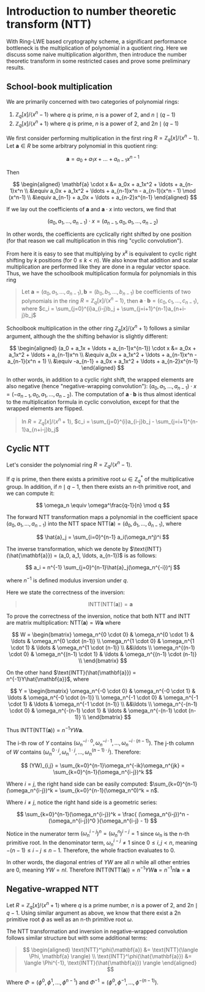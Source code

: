 # Introduction to number theoretic transform (NTT)
With Ring-LWE based cryptography scheme, a significant performance bottleneck is the multiplication of polynomial in a quotient ring. Here we discuss some naive multiplication algorithm, then introduce the number theoretic transform in some restricted cases and prove some preliminary results.

## School-book multiplication
We are primarily concerned with two categories of polynomial rings:

1. $\mathbb{Z}_q[x] / \langle x^n - 1 \rangle$ where $q$ is prime, $n$ is a power of 2, and $n \mid (q-1)$
2. $\mathbb{Z}_q[x] / \langle x^n + 1 \rangle$ where $q$ is prime, $n$ is a power of 2, and $2n \mid (q-1)$

We first consider performing multiplication in the first ring $R = \mathbb{Z}_q[x] / \langle x^n - 1 \rangle$. Let $\mathbf{a} \in R$ be some arbitrary polynomial in this quotient ring:

$$
\mathbf{a} = a_0 + a_1x + \ldots + a_{n-1}x^{n-1}
$$

Then

$$
\begin{aligned}
\mathbf{a} \cdot x
&= a_0x + a_1x^2 + \ldots + a_{n-1}x^n \\
&\equiv a_0x + a_1x^2 + \ldots + a_{n-1}x^n  - a_{n-1}(x^n - 1) \mod (x^n-1) \\
&\equiv a_{n-1} + a_0x + \ldots + a_{n-2}x^{n-1}
\end{aligned}
$$

If we lay out the coefficients of $\mathbf{a}$ and $\mathbf{a}\cdot x$ into vectors, we find that

$$
(a_0, a_1, \ldots, a_{n-1}) \cdot x = (a_{n-1}, a_0, a_1, \ldots, a_{n-2})
$$

In other words, the coefficients are cyclically right shifted by one position (for that reason we call multiplication in this ring "cyclic convolution").

From here it is easy to see that multiplying by $x^k$ is equivalent to cyclic right shifting by $k$ positions (for $0 \leq k < n$). We also know that addition and scalar multiplication are performed like they are done in a regular vector space. Thus, we have the schoolbook multiplication formula for polynomials in this ring

> Let $\mathbf{a} = (a_0, a_1, \ldots, a_{n-1}), \mathbf{b} = (b_0, b_1, \ldots, b_{n-1})$ be coefficients of two polynomials in the ring $R = \mathbb{Z}_q[x] / \langle x^n - 1 \rangle$, then $\mathbf{a} \cdot \mathbf{b} = (c_0, c_1, \ldots, c_{n-1})$, where $c_i = \sum_{j=0}^{i}a_{i-j}b_j + \sum_{j=i+1}^{n-1}a_{n+i-j}b_j$

Schoolbook multiplication in the other ring $\mathbb{Z}_q[x] / \langle x^n + 1 \rangle$ follows a similar argument, although the the shifting behavior is slightly different:

$$
\begin{aligned}
(a_0 + a_1x + \ldots + a_{n-1}x^{n-1}) \cdot x
&= a_0x + a_1x^2 + \ldots + a_{n-1}x^n \\
&\equiv a_0x + a_1x^2 + \ldots + a_{n-1}x^n  - a_{n-1}(x^n + 1) \\
&\equiv -a_{n-1} + a_0x + a_1x^2 + \ldots + a_{n-2}x^{n-1} 
\end{aligned}
$$

In other words, in addition to a cyclic right shift, the wrapped elements are also negative (hence "negative-wrapping convolution"): $(a_0, a_1, \ldots, a_{n-1}) \cdot x = (-a_{n-1}, a_0, a_1, \ldots, a_{n-2})$. The computation of $\mathbf{a} \cdot \mathbf{b}$ is thus almost identical to the multiplication formula in cyclic convolution, except for that the wrapped elements are flipped.

> In $R = \mathbb{Z}_q[x] / \langle x^n + 1 \rangle$, $c_i = \sum_{j=0}^{i}a_{i-j}b_j - \sum_{j=i+1}^{n-1}a_{n+i-j}b_j$

## Cyclic NTT
Let's consider the polynomial ring $R = \mathbb{Z}_q / \langle x^n - 1 \rangle$.

If $q$ is prime, then there exists a primitive root $\omega \in \mathbb{Z}_q^\ast$ of the multiplicative group. In addition, if $n \mid q-1$, then there exists an n-th primitive root, and we can compute it:

$$
\omega_n \equiv \omega^\frac{q-1}{n} \mod q
$$

The forward NTT transformation maps a polynomial in the coefficient space $(a_0, a_1, \ldots, a_{n-1})$ into the NTT space $\text{NTT}(\mathbf{a}) = (\hat{a}_0, \hat{a}_1, \ldots, \hat{a}_{n-1})$, where

$$
\hat{a}_j = \sum_{i=0}^{n-1} a_i(\omega_n^j)^i
$$

The inverse transformation, which we denote by $\text{INTT}(\hat{\mathbf{a}}) = (a_0, a_1, \ldots, a_{n-1})$ is as follows:

$$
a_i = n^{-1} \sum_{j=0}^{n-1}\hat{a}_j(\omega_n^{-i})^j
$$

where $n^{-1}$ is defined modulus inversion under $q$.

Here we state the correctness of the inversion:

> $$ \text{INTT}(\text{NTT}(\mathbf{a})) = \mathbf{a} $$

To prove the correctness of the inversion, notice that both NTT and INTT are matrix multiplication: $\text{NTT}(\mathbf{a}) = W\mathbf{a}$ where

$$
W = \begin{bmatrix}
\omega_n^{0 \cdot 0} & \omega_n^{0 \cdot 1} & \ldots & \omega_n^{0 \cdot (n-1)} \\
\omega_n^{1 \cdot 0} & \omega_n^{1 \cdot 1} & \ldots & \omega_n^{1 \cdot (n-1)} \\
&&\ldots \\
\omega_n^{(n-1) \cdot 0} & \omega_n^{(n-1) \cdot 1} & \ldots & \omega_n^{(n-1) \cdot (n-1)} \\
\end{bmatrix}
$$

On the other hand $\text{INTT}(\hat{\mathbf{a}}) = n^{-1}Y\hat{\mathbf{a}}$, where

$$
Y = \begin{bmatrix}
\omega_n^{-0 \cdot 0} & \omega_n^{-0 \cdot 1} & \ldots & \omega_n^{-0 \cdot (n-1)} \\
\omega_n^{-1 \cdot 0} & \omega_n^{-1 \cdot 1} & \ldots & \omega_n^{-1 \cdot (n-1)} \\
&&\ldots \\
\omega_n^{-(n-1) \cdot 0} & \omega_n^{-(n-1) \cdot 1} & \ldots & \omega_n^{-(n-1) \cdot (n-1)} \\
\end{bmatrix}
$$

Thus $\text{INTT}(\text{NTT}(\mathbf{a})) = n^{-1}YW\mathbf{a}$.

The i-th row of $Y$ contains $(\omega_n^{-i \cdot 0}, \omega_n^{-i \cdot 1}, \ldots, \omega_n^{-i \cdot (n-1)})$. The j-th column of $W$ contains $(\omega_n^{0 \cdot j}, \omega_n^{1 \cdot j}, \ldots, \omega_n^{(n-1) \cdot j})$. Therefore:

$$
(YW)_{i,j} = \sum_{k=0}^{n-1}\omega_n^{-ik}\omega_n^{jk} = \sum_{k=0}^{n-1}(\omega_n^{i-j})^k
$$

Where $i=j$, the right hand side can be easily computed: $\sum_{k=0}^{n-1}(\omega_n^{i-j})^k = \sum_{k=0}^{n-1}(\omega_n^0)^k = n$.

Where $i\neq j$, notice the right hand side is a geometric series:

$$
\sum_{k=0}^{n-1}(\omega_n^{i-j})^k = \frac{
    (\omega_n^{i-j})^n - (\omega_n^{i-j})^0
}{\omega_n^{i-j} - 1}
$$

Notice in the numerator term $(\omega_n^{i-j})^n = (\omega_n^n)^{i-j} = 1$ since $\omega_n$ is the n-th primitive root. In the denominator term, $\omega_n^{i-j} \neq 1$ since $0 \leq i, j < n$, meaning $-(n-1) \leq i - j \leq n-1$. Therefore, the whole fraction evaluates to $0$.

In other words, the diagonal entries of $YW$ are all $n$ while all other entries are $0$, meaning $YW = nI$. Therefore $\text{INTT}(\text{NTT}(\mathbf{a})) = n^{-1}YW\mathbf{a} = n^{-1}nI\mathbf{a} = \mathbf{a}$

## Negative-wrapped NTT
Let $R = \mathbb{Z}_q[x] / \langle x^n + 1 \rangle$ where $q$ is a prime number, $n$ is a power of 2, and $2n \mid q-1$. Using similar argument as above, we know that there exist a 2n primitive root $\phi$ as well as an n-th primitive root $\omega$.

The NTT transformation and inversion in negative-wrapped convolution follows similar structure but with some additional terms:

> $$
\begin{aligned}
\text{NTT}^\phi(\mathbf{a}) &= \text{NTT}(\langle \Phi, \mathbf{a} \rangle) \\
\text{INTT}^\phi(\hat{\mathbf{a}}) &= \langle \Phi^{-1}, \text{INTT}(\hat{\mathbf{a}}) \rangle
\end{aligned}
$$

Where $\Phi = (\phi^0, \phi^1, \ldots, \phi^{n-1})$ and $\Phi^{-1} = (\phi^0, \phi^{-1}, \ldots, \phi^{-(n-1)})$.